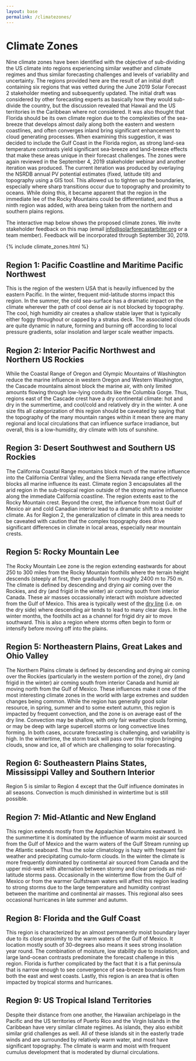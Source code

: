```yaml
---
layout: base
permalink: /climatezones/
---
```

# Climate Zones

Nine climate zones have been identified with the objective of sub-dividing the US climate into regions experiencing similar weather and climate regimes and thus similar forecasting challenges and levels of variability and uncertainty.  The regions provided here are the result of an initial draft containing six regions that was vetted during the June 2019 Solar Forecast 2 stakeholder meeting and subsequently updated.  The initial draft was considered by other forecasting experts as basically how they would sub-divide the country, but the discussion revealed that Hawaii and the US territories in the Caribbean where not considered.  It was also thought that Florida should be its own climate region due to the complexities of the sea-breeze that develops almost daily along both the eastern and western coastlines, and often converges inland bring significant enhancement to cloud generating processes.  When examining this suggestion, it was decided to include the Gulf Coast in the Florida region, as strong land-sea temperature contrasts yield significant sea-breeze and land-breeze effects that make these areas unique in their forecast challenges.  The zones were again reviewed in the September 4, 2019 stakeholder webinar and another iteration was produced.  The current iteration was produced by overlaying the NSRDB annual PV potential estimates (fixed, latitude tilt) and topography using a GIS tool. This allowed us to tighten up the boundaries, especially where sharp transitions occur due to topography and proximity to oceans.  While doing this, it became apparent that the region in the immediate lee of the Rocky Mountains could be differentiated, and thus a ninth region was added, with area being taken from the northern and southern plains regions.

The interactive map below shows the proposed climate zones. We invite stakeholder feedback on this map (email [info@solarforecastarbiter.org](mailto:info@solarforecastarbiter.org) or a team member).  Feedback will be incorporated through September 30, 2019.

{% include climate_zones.html %}


## Region 1: Pacific Coastline and Maritime Pacific Northwest

This is the region of the western USA that is heavily influenced by the eastern Pacific.  In the winter, frequent mid-latitude storms impact this region.  In the summer, the cold sea-surface has a dramatic impact on the climate wherever the path of cool dense air is not blocked by topography.  The cool, high humidity air creates a shallow stable layer that is typically either foggy throughout or capped by a stratus deck.  The associated clouds are quite dynamic in nature, forming and burning off according to local pressure gradients, solar insolation and larger scale weather impacts.

## Region 2: Interior Pacific Northwest and Northern US Rockies

While the Coastal Range of Oregon and Olympic Mountains of Washington reduce the marine influence in western Oregon and Western Washington, the Cascade mountains almost block the marine air, with only limited amounts flowing through low-lying conduits like the Columbia Gorge.  Thus, regions east of the Cascade crest have a dry continental climate: hot and dry in the summertime, and cool/cold and relatively dry in the winter.  A one size fits all categorization of this region should be caveated by saying that the topography of the many mountain ranges within it mean there are many regional and local circulations that can influence surface irradiance, but overall, this is a low-humidity, dry climate with lots of sunshine.

## Region 3: Desert Southwest and Southern US Rockies

The California Coastal Range mountains block much of the marine influence into the California Central Valley, and the Sierra Nevada range effectively blocks all marine influence its east.  Climate region 3 encapsulates all the arid region in the sub-tropical region outside of the strong marine influence along the immediate California coastline.  The region extents east to the Rocky Mountain crest.  Beyond the crest, the influence from moist Gulf of Mexico air and cold Canadian interior lead to a dramatic shift to a moister climate.  As for Region 2, the generalization of climate in this area needs to be caveated with caution that the complex topography does drive significant differences in climate in local areas, especially near mountain crests.

## Region 5: Rocky Mountain Lee

The Rocky Mountain Lee zone is the region extending eastwards for about 250 to 300 miles from the Rocky Mountain foothills where the terrain height descends (steeply at first, then gradually) from roughly 2400 m to 750 m.  The climate is defined by descending and drying air coming over the Rockies, and dry (and frigid in the winter) air coming south from interior Canada.  These air masses occassionally interact with moisture advected from the Gulf of Mexico.  This area is typically west of the [dry line](https://en.wikipedia.org/wiki/Dry_line) (i.e. on the dry side) where descending air tends to lead to many clear days.  In the winter months, the foothills act as a channel for frigid dry air to move southward. This is also a region where storms often begin to form or intensify before moving off into the plains. 

## Region 5: Northeastern Plains, Great Lakes and Ohio Valley

The Northern Plains climate is defined by descending and drying air coming over the Rockies (particularly in the western portion of the zone), dry (and frigid in the winter) air coming south from interior Canada and humid air moving north from the Gulf of Mexico.  These influences make it one of the most interesting climate zones in the world with large extremes and sudden changes being common.  While the region has generally good solar resource, in spring, summer and to some extent autumn, this region is impacted by frequent convection, and the zone is on average east of the dry line.  Convection may be shallow, with only fair weather clouds forming, or may be deep with large supercell storms or long convective lines forming.  In both cases, accurate forecasting is challenging, and variability is high.  In the wintertime, the storm track will pass over this region bringing clouds, snow and ice, all of which are challenging to solar forecasting.

## Region 6: Southeastern Plains States, Mississippi Valley and Southern Interior

Region 5 is similar to Region 4 except that the Gulf influence dominates in all seasons.  Convection is much diminished in wintertime but is still possible.

## Region 7: Mid-Atlantic and New England

This region extends mostly from the Appalachian Mountains eastward.  In the summertime it is dominated by the influence of warm moist air sourced from the Gulf of Mexico and the warm waters of the Gulf Stream running up the Atlantic seaboard.  Thus the solar climatology is hazy with frequent fair weather and precipitating cumulo-form clouds.  In the winter the climate is more frequently dominated by continental air sourced from Canada and the upper mid-west with alternation between stormy and clear periods as mid-latitude storms pass.  Occasionally in the wintertime flow from the Gulf of Mexico or from the warmer Gulfstream waters will affect this region leading to strong storms due to the large temperature and humidity contrast between the maritime and continental air masses.  This regional also sees occasional hurricanes in late summer and autumn.

## Region 8: Florida and the Gulf Coast

This region is characterized by an almost permanently moist boundary layer due to its close proximity to the warm waters of the Gulf of Mexico.  It location mostly south of 30-degrees also means it sees strong insolation year round.  The combination of moisture, low stability due to insolation, and large land-ocean contrasts predominate the forecast challenge in this region.  Florida is further complicated by the fact that it is a flat peninsula that is narrow enough to see convergence of sea-breeze boundaries from both the east and west coasts.  Lastly, this region is an area that is often impacted by tropical storms and hurricanes.

## Region 9: US Tropical Island Territories

Despite their distance from one another, the Hawaiian archipelago in the Pacific and the US territories of Puerto Rico and the Virgin Islands in the Caribbean have very similar climate regimes.  As islands, they also exhibit similar grid challenges as well.  All of these islands sit in the easterly trade winds and are surrounded by relatively warm water, and most have significant topography.  The climate is warm and moist with frequent cumulus development that is moderated by diurnal circulations.
